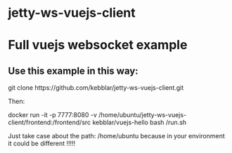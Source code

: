 # jetty-ws-vuejs-client
<h1>Full vuejs websocket example</h1>
<h2>Use this example in this way:</h2>
<p>git clone https://github.com/kebblar/jetty-ws-vuejs-client.git</p>
<p>Then:</p>
<p>docker run -it -p 7777:8080 -v /home/ubuntu/jetty-ws-vuejs-client/frontend:/frontend/src kebblar/vuejs-hello bash /run.sh</p>
<p>Just take case about the path: /home/ubuntu because in your environment it could be different !!!!!</p>
